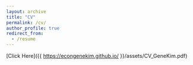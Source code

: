 ```yaml
---
layout: archive
title: "CV"
permalink: /cv/
author_profile: true
redirect_from:
  - /resume
---
```

[Click Here]({{ https://econgenekim.github.io/ }}/assets/CV_GeneKim.pdf)

